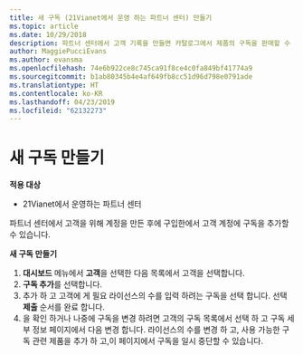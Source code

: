 ```yaml
---
title: 새 구독 (21Vianet에서 운영 하는 파트너 센터) 만들기
ms.topic: article
ms.date: 10/29/2018
description: 파트너 센터에서 고객 기록을 만들면 카탈로그에서 제품의 구독을 판매할 수 있습니다.
author: MaggiePucciEvans
ms.author: evansma
ms.openlocfilehash: 74e6b922ce8c745ca91f8ce4c0fa849bf41774a9
ms.sourcegitcommit: b1ab80345b4e4af649fb8cc51d96d798e0791ade
ms.translationtype: HT
ms.contentlocale: ko-KR
ms.lasthandoff: 04/23/2019
ms.locfileid: "62132273"
---
```

# <a name="create-a-new-subscription"></a>새 구독 만들기

**적용 대상**

-   21Vianet에서 운영하는 파트너 센터


파트너 센터에서 고객을 위해 계정을 만든 후에 구입한에서 고객 계정에 구독을 추가할 수 있습니다.

**새 구독 만들기**

1.  **대시보드** 메뉴에서 **고객**을 선택한 다음 목록에서 고객을 선택합니다.
2.  **구독 추가**를 선택합니다.
3.  추가 하 고 고객에 게 필요 라이선스의 수를 입력 하려는 구독을 선택 합니다. 선택 **제출** 순서를 완료 합니다.
4.  을 확인 하거나 나중에 구독을 변경 하려면 고객의 구독 목록에서 선택 하 고 구독 세부 정보 페이지에서 다음 변경 합니다. 라이선스의 수를 변경 하 고, 사용 가능한 구독 관련 제품을 추가 하 고,이 페이지에서 구독을 일시 중단할 수 있습니다.   

